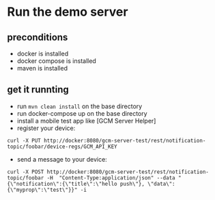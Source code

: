 # Run the demo server

## preconditions

 * docker is installed
 * docker compose is installed
 * maven is installed
 
## get it runnting

 * run ```mvn clean install``` on the base directory
 * run docker-compose up on the base directory
 * install a mobile test app like [GCM Server Helper]
 * register your device:
```
curl -X PUT http://docker:8080/gcm-server-test/rest/notification-topic/foobar/device-regs/GCM_API_KEY
```
 * send a message to your device:
```
curl -X POST http://docker:8080/gcm-server-test/rest/notification-topic/foobar -H  "Content-Type:application/json" --data "{\"notification\":{\"title\":\"hello push\"}, \"data\":{\"myprop\":\"test\"}}" -i
```
